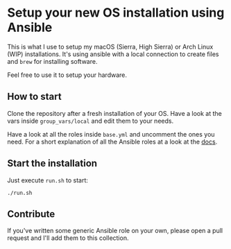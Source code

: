 # Setup your new OS installation using Ansible

This is what I use to setup my macOS (Sierra, High Sierra) or Arch Linux (WIP)
installations.  It's using ansible with a local connection to create files and
`brew` for installing software.

Feel free to use it to setup your hardware.

## How to start

Clone the repository after a fresh installation of your OS. Have a look at the
vars inside `group_vars/local` and edit them to your needs.

Have a look at all the roles inside `base.yml` and uncomment the ones you need.
For a short explanation of all the Ansible roles at a look at the [docs](docs/).

## Start the installation

Just execute `run.sh` to start:

```
./run.sh
```

## Contribute

If you've written some generic Ansible role on your own, please open a pull
request and I'll add them to this collection.
